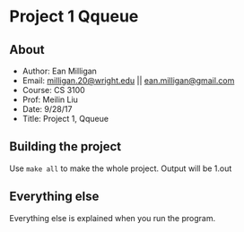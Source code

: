 # Project 1 Qqueue

## About
 * Author: Ean Milligan
 * Email: milligan.20@wright.edu || ean.milligan@gmail.com
 * Course: CS 3100
 * Prof: Meilin Liu
 * Date: 9/28/17
 * Title: Project 1, Qqueue
 
## Building the project

Use `make all` to make the whole project.  Output will be 1.out

## Everything else

Everything else is explained when you run the program.
